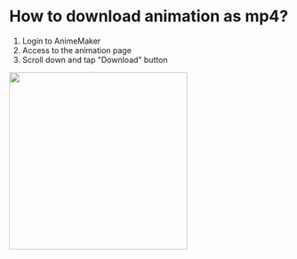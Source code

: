 # How to download animation as mp4?

1. Login to AnimeMaker
2. Access to the animation page
4. Scroll down and tap "Download" button

<img width="320" src="https://user-images.githubusercontent.com/46153/140648549-c806a09a-5848-4044-b511-869701501440.png">
